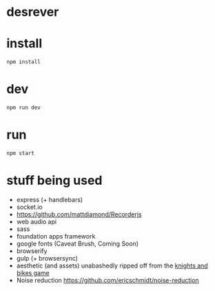 # desrever

# install

`npm install`

# dev

`npm run dev`

# run

`npm start`

# stuff being used

+ express (+ handlebars)
+ socket.io
+ https://github.com/mattdiamond/Recorderjs
+ web audio api
+ sass
+ foundation apps framework
+ google fonts (Caveat Brush, Coming Soon)
+ browserify
+ gulp (+ browsersync)
+ aesthetic (and assets) unabashedly ripped off from the [knights and bikes game](https://www.kickstarter.com/projects/foamsword/knights-and-bikes)
+ Noise reduction https://github.com/ericschmidt/noise-reduction
